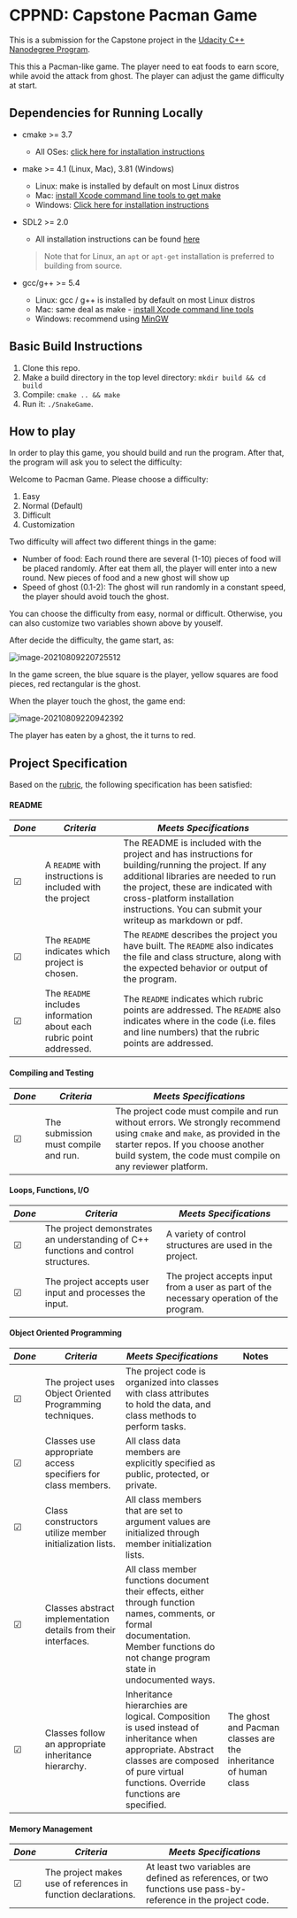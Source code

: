 # CPPND: Capstone Pacman Game

This is a submission for the Capstone project in the [Udacity C++ Nanodegree Program](https://www.udacity.com/course/c-plus-plus-nanodegree--nd213).

This this a Pacman-like game. The player need to eat foods to earn score, while avoid the attack from ghost. The player can adjust the game difficulty at start.

## Dependencies for Running Locally
* cmake >= 3.7
  
  * All OSes: [click here for installation instructions](https://cmake.org/install/)
* make >= 4.1 (Linux, Mac), 3.81 (Windows)
  * Linux: make is installed by default on most Linux distros
  * Mac: [install Xcode command line tools to get make](https://developer.apple.com/xcode/features/)
  * Windows: [Click here for installation instructions](http://gnuwin32.sourceforge.net/packages/make.htm)
* SDL2 >= 2.0
  * All installation instructions can be found [here](https://wiki.libsdl.org/Installation)
  >Note that for Linux, an `apt` or `apt-get` installation is preferred to building from source. 
* gcc/g++ >= 5.4
  * Linux: gcc / g++ is installed by default on most Linux distros
  * Mac: same deal as make - [install Xcode command line tools](https://developer.apple.com/xcode/features/)
  * Windows: recommend using [MinGW](http://www.mingw.org/)

## Basic Build Instructions

1. Clone this repo.
2. Make a build directory in the top level directory: `mkdir build && cd build`
3. Compile: `cmake .. && make`
4. Run it: `./SnakeGame`.

## How to play

In order to play this game, you should build and run the program. After that, the program will ask you to select the difficulty:

Welcome to Pacman Game. Please choose a difficulty:

1. Easy
2. Normal (Default)
3. Difficult
4. Customization

Two difficulty will affect two different things in the game:

- Number of food: Each round there are several (1-10) pieces of food will be placed randomly. After eat them all, the player will enter into a new round. New pieces of food and a new ghost will show up
- Speed of ghost (0.1-2): The ghost will run randomly in a constant speed, the player should avoid touch the ghost.

You can choose the difficulty from easy, normal or difficult. Otherwise, you can also customize two variables shown above by youself.

After decide the difficulty, the game start, as:

![image-20210809220725512](../../Users/13240/AppData/Roaming/Typora/typora-user-images/image-20210809220725512.png)

In the game screen, the blue square is the player, yellow squares are food pieces, red rectangular is the ghost.

When the player touch the ghost, the game end: 

![image-20210809220942392](../../Users/13240/AppData/Roaming/Typora/typora-user-images/image-20210809220942392.png)

The player has eaten by a ghost, the it turns to red.

## Project Specification

Based on the [rubric](https://review.udacity.com/#!/rubrics/2533/view), the following specification has been satisfied:

#### README

| *Done* | *Criteria*                                                   | *Meets Specifications*                                       |
| ------ | ------------------------------------------------------------ | ------------------------------------------------------------ |
| ☑      | A `README` with instructions is included with the project    | The README is included with the project and has instructions for building/running the project.  If any additional libraries are needed to run the project, these are indicated with cross-platform installation instructions.  You can submit your writeup as markdown or pdf. |
| ☑      | The `README` indicates which project is chosen.              | The `README` describes the project you have built.  The `README` also indicates the file and class structure, along with the expected behavior or output of the program. |
| ☑      | The `README` includes information about each rubric point addressed. | The `README` indicates which rubric points are addressed. The `README` also indicates where in the code (i.e. files and line numbers) that the rubric points are addressed. |

#### Compiling and Testing

| *Done* | *Criteria*                           | *Meets Specifications*                                       |
| ------ | ------------------------------------ | ------------------------------------------------------------ |
| ☑      | The submission must compile and run. | The project code must compile and run without errors. We strongly recommend using `cmake` and `make`, as provided in the starter repos. If you choose another build system, the code must compile on any reviewer platform. |

#### Loops, Functions, I/O

| *Done* | *Criteria*                                                   | *Meets Specifications*                                       |
| ------ | ------------------------------------------------------------ | ------------------------------------------------------------ |
| ☑      | The project demonstrates an understanding of C++ functions and control structures. | A variety of control structures are used in the project.     |
| ☑      | The project accepts user input and processes the input.      | The project accepts input from a user as part of the necessary operation of the program. |

#### Object Oriented Programming

| *Done* | *Criteria*                                                   | *Meets Specifications*                                       | Notes                                                        |
| ------ | ------------------------------------------------------------ | ------------------------------------------------------------ | ------------------------------------------------------------ |
| ☑      | The project uses Object Oriented Programming techniques.     | The project code is organized into classes with class attributes to hold the data, and class methods to perform tasks. |                                                              |
| ☑      | Classes use appropriate access specifiers for class members. | All class data members are explicitly specified as public, protected, or private. |                                                              |
| ☑      | Class constructors utilize member initialization lists.      | All class members that are set to argument values are initialized through member initialization lists. |                                                              |
| ☑      | Classes abstract implementation details from their interfaces. | All class member functions document their effects, either through function names, comments, or formal documentation. Member functions do not change program state in undocumented ways. |                                                              |
| ☑      | Classes follow an appropriate inheritance hierarchy.         | Inheritance hierarchies are logical. Composition is used instead of inheritance when appropriate. Abstract classes are composed of pure virtual functions. Override functions are specified. | The ghost and Pacman classes are the inheritance of human class |

#### Memory Management

| *Done* | *Criteria*                                                   | *Meets Specifications*                                       |
| ------ | ------------------------------------------------------------ | ------------------------------------------------------------ |
| ☑      | The project makes use of references in function declarations. | At least two variables are defined as references, or two functions use pass-by-reference in the project code. |
